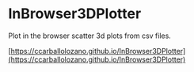 # InBrowser3DPlotter
Plot in the browser scatter 3d plots from csv files.

[https://ccarballolozano.github.io/InBrowser3DPlotter](https://ccarballolozano.github.io/InBrowser3DPlotter)
